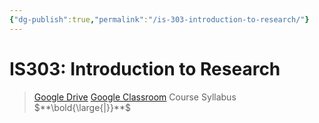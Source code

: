 ```yaml
---
{"dg-publish":true,"permalink":"/is-303-introduction-to-research/"}
---
```


# IS303: Introduction to Research

> [Google Drive](https://drive.google.com/open?id=1ZpY6fyqO8kJ89pDWgK4QW3yXjfM6a7Rp)   [Google Classroom](https://classroom.google.com/u/1/c/MTUwODE2Nzk5MzA5)   Course Syllabus   $**\bold{\large{|}}**$
> 
